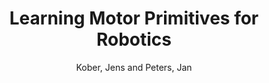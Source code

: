 ---
collection: conference
permalink: /publications/Kober2009ICRA
pubtype: conference 
title: "Learning Motor Primitives for Robotics" 
author: "Kober, Jens and Peters, Jan" 
year: 2009
avenue: IEEE International Conference on Robotics and Automation (ICRA) 
url:  
pages: 2112--2118 
code: http://jenskober.de/code.php 
video: https://youtu.be/cNyoMVZQdYM 
abstract: 
---